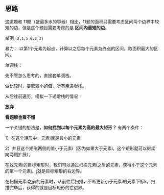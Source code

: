 ## 思路

这道题和 11题（盛最多水的容器）相比，11题的面积只需要考虑区间两个边界中较短的边，但是这个题目需要考虑的是 **区间内最短的边**。

举例  `[2,1,5,6,2,3]` 

暴力： 以第1个元素为起点，计算以之后每个元素为终点的区间。取面积最大的区间。

单调栈：

先不管怎么思考的，直接套单调栈。

做比较时，要取较小的值，所有用递增栈。

从后往前遍历，模拟一下递增栈的情况：

**放弃**

**看题解也看不懂**

一个关键的想法是，**如何找到以每个元素为高的最大矩形？** 有两个条件：

1）在这个矩形中，元素i就是最小的元素

2）并且这个矩形两侧的值小于元素i（因为如果大于元素i，这个矩形就可以继续向两侧扩展）。

在找元素i的目标矩形时，我们可以通过扫描元素i之后的元素，获得小于这个元素的第一个元素j。j就是目标矩形的右边界。

在扫描元素i之前的元素时，从前往后扫描，不断更新小于元素i的元素下标k，扫描完毕后，获得的就是目标矩形的左边界。



